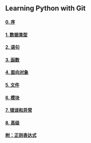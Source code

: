 ## Learning Python with Git


#### [0. 序](https://github.com/ykqmain/Learning-Python-with-Git/blob/master/text/0.md)

#### [1. 数据类型](https://github.com/ykqmain/Learning-Python-with-Git/blob/master/text/1.md)

#### [2. 语句](https://github.com/ykqmain/Learning-Python-with-Git/blob/master/text/2.md)

#### [3. 函数](https://github.com/ykqmain/Learning-Python-with-Git/blob/master/text/3.md)

#### [4. 面向对象](https://github.com/ykqmain/Learning-Python-with-Git/blob/master/text/4.md)

#### [5. 文件](https://github.com/ykqmain/Learning-Python-with-Git/blob/master/text/5.md)

#### [6. 模块](https://github.com/ykqmain/Learning-Python-with-Git/blob/master/text/6.md)

#### [7. 错误和异常](https://github.com/ykqmain/Learning-Python-with-Git/blob/master/text/7.md)

#### [8. 高级](https://github.com/ykqmain/Learning-Python-with-Git/blob/master/text/8.md)


#### [附：正则表达式](https://github.com/ykqmain/Learning-Python-with-Git/tree/master/re)
